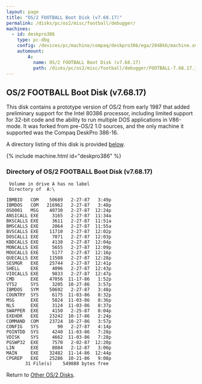```yaml
---
layout: page
title: "OS/2 FOOTBALL Boot Disk (v7.68.17)"
permalink: /disks/pc/os2/misc/football/debugger/
machines:
  - id: deskpro386
    type: pc-dbg
    config: /devices/pc/machine/compaq/deskpro386/ega/2048kb/machine.xml
    automount:
        A:
          name: OS/2 FOOTBALL Boot Disk (v7.68.17)
          path: /disks/pc/os2/misc/football/debugger/FOOTBALL-7.68.17.json
---
```


OS/2 FOOTBALL Boot Disk (v7.68.17)
---

This disk contains a prototype version of OS/2 from early 1987 that added preliminary support for the Intel 80386
processor, including limited support for 32-bit code and the ability to run multiple DOS applications in V86-mode.
It was forked from pre-OS/2 1.0 sources, and the only machine it supported was the Compaq DeskPro 386-16.

A directory listing of this disk is provided [below](#directory-of-os2-football-boot-disk-v76817).

{% include machine.html id="deskpro386" %}

### Directory of OS/2 FOOTBALL Boot Disk (v7.68.17)

	 Volume in drive A has no label
	 Directory of  A:\
	
	IBMBIO   COM    50689   2-27-87   3:49p
	IBMDOS   COM   216962   2-27-87   3:48p
	OSO001   MSG    40730   2-27-87  12:24p
	ANSICALL EXE     3165   2-27-87  11:34a
	BKSCALLS EXE     3611   2-27-87  11:51a
	BMSCALLS EXE     2064   2-27-87  11:55a
	BVSCALLS EXE    11710   2-27-87  12:02p
	DOSCALL1 EXE     7071   2-27-87  12:03p
	KBDCALLS EXE     4138   2-27-87  12:04p
	MONCALLS EXE     5655   2-27-87  12:09p
	MOUCALLS EXE     5177   2-27-87  12:16p
	QUECALLS EXE    11508   2-27-87  12:28p
	SESMGR   EXE    25744   2-27-87  12:41p
	SHELL    EXE     4096   2-27-87  12:43p
	VIOCALLS EXE     9833   2-27-87  12:47p
	CMD      EXE    47056  11-17-86   1:52p
	VT52     SYS     3205  10-27-86   3:57p
	IBMDOS   SYM    50692   2-27-87   3:48p
	COUNTRY  SYS     6175  11-03-86   8:32p
	MSG      EXE     5824  11-03-86   8:36p
	NLS      EXE     3124  11-03-86   8:37p
	SWAPPER  EXE     4150   2-25-87   8:04p
	EXEHDR   EXE    23242  10-17-86   2:24p
	COMMAND  COM    23724  10-27-86   3:57p
	CONFIG   SYS       90   2-27-87   4:14p
	POINTDD  SYS     4240  11-03-86   7:28p
	VDISK    SYS     4662  11-03-86   7:28p
	PGSWP32  EXE     7570   2-02-87  12:20p
	LIN      EXE     8084   2-12-87   3:00p
	MAIN     EXE    32482  11-14-86  12:44p
	CPGREP   EXE    25286  10-21-86   9:08p
		   31 File(s)    549888 bytes free

Return to [Other OS/2 Disks](/disks/pc/os2/misc/).

